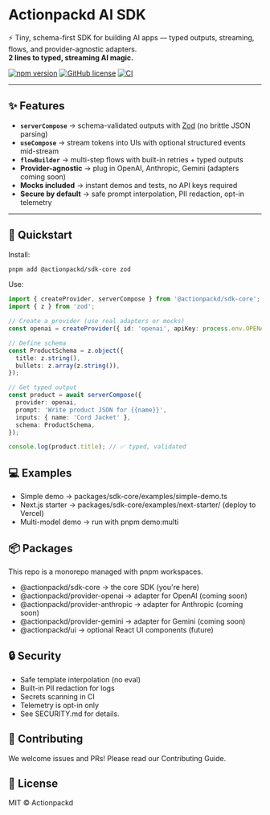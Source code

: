 # Actionpackd AI SDK

⚡ Tiny, schema-first SDK for building AI apps — typed outputs, streaming, flows, and provider-agnostic adapters.  
**2 lines to typed, streaming AI magic.**

[![npm version](https://img.shields.io/npm/v/@actionpackd/sdk-core)](https://www.npmjs.com/package/@actionpackd/sdk-core)
[![GitHub license](https://img.shields.io/badge/license-MIT-blue.svg)](./LICENSE)
[![CI](https://github.com/ActionpackdHQ/AI-SDK/actions/workflows/ci.yml/badge.svg)](./.github/workflows/ci.yml)

---

## ✨ Features

- **`serverCompose`** → schema-validated outputs with [Zod](https://zod.dev) (no brittle JSON parsing)
- **`useCompose`** → stream tokens into UIs with optional structured events mid-stream
- **`flowBuilder`** → multi-step flows with built-in retries + typed outputs
- **Provider-agnostic** → plug in OpenAI, Anthropic, Gemini (adapters coming soon)
- **Mocks included** → instant demos and tests, no API keys required
- **Secure by default** → safe prompt interpolation, PII redaction, opt-in telemetry

---

## 🚀 Quickstart

Install:

```bash
pnpm add @actionpackd/sdk-core zod
```

Use:
```typescript
import { createProvider, serverCompose } from '@actionpackd/sdk-core';
import { z } from 'zod';

// Create a provider (use real adapters or mocks)
const openai = createProvider({ id: 'openai', apiKey: process.env.OPENAI_KEY });

// Define schema
const ProductSchema = z.object({
  title: z.string(),
  bullets: z.array(z.string()),
});

// Get typed output
const product = await serverCompose({
  provider: openai,
  prompt: 'Write product JSON for {{name}}',
  inputs: { name: 'Cord Jacket' },
  schema: ProductSchema,
});

console.log(product.title); // ✅ typed, validated
```

## 💻 Examples

- Simple demo → packages/sdk-core/examples/simple-demo.ts
- Next.js starter → packages/sdk-core/examples/next-starter/ (deploy to Vercel)
- Multi-model demo → run with pnpm demo:multi

## 📦 Packages

This repo is a monorepo managed with pnpm workspaces.

- @actionpackd/sdk-core → the core SDK (you're here)
- @actionpackd/provider-openai → adapter for OpenAI (coming soon)
- @actionpackd/provider-anthropic → adapter for Anthropic (coming soon)
- @actionpackd/provider-gemini → adapter for Gemini (coming soon)
- @actionpackd/ui → optional React UI components (future)

## 🔒 Security

- Safe template interpolation (no eval)
- Built-in PII redaction for logs
- Secrets scanning in CI
- Telemetry is opt-in only
- See SECURITY.md for details.

## 🤝 Contributing

We welcome issues and PRs! Please read our Contributing Guide.

## 📜 License

MIT © Actionpackd
